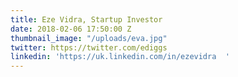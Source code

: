 ```yaml
---
title: Eze Vidra, Startup Investor
date: 2018-02-06 17:50:00 Z
thumbnail_image: "/uploads/eva.jpg"
twitter: https://twitter.com/ediggs
linkedin: 'https://uk.linkedin.com/in/ezevidra  '
---
```


